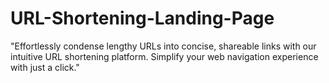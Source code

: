 # URL-Shortening-Landing-Page
"Effortlessly condense lengthy URLs into concise, shareable links with our intuitive URL shortening platform. Simplify your web navigation experience with just a click."
